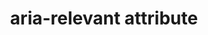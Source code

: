 ---
{
  "title": "aria-relevant attribute",
  "description": "Indicates what notifications the user agent will trigger when the accessibility tree within a live region is modified. See related aria-relevant.",
  "category": "aria",
  "keywords": [
    "aria-relevant attribute"
  ],
  "last_test_date": "2020-04-13",
  "test_results_url": "https://a11ysupport.io/tech/aria/aria-relevant_attribute",
  "test_url": "https://a11ysupport.io/tech/aria/aria-relevant_attribute",
  "notes_by_num": {
    "1": "Didn't convey the 'removal' value",
    "2": "Didn't convey the 'text' value",
    "3": "Didn't convey the 'additions' value"
  },
  "stats": {
    "dragon_win": {
      "chrome": {
        "80": "y"
      }
    },
    "jaws": {
      "chrome": {
        "80": "a #1"
      },
      "ie": {
        "11": "y"
      },
      "firefox": {
        "74": "a #1"
      }
    },
    "narrator": {
      "edge": {
        "44": "u #1 #2"
      }
    },
    "nvda": {
      "chrome": {
        "80": "a #3 #1"
      },
      "firefox": {
        "74": "a #3 #1"
      }
    },
    "talkback": {
      "and_chr": {
        "80": "a #1"
      }
    },
    "va_and": {
      "and_chr": {
        "80": "y"
      }
    },
    "vo_ios": {
      "ios_saf": {
        "13.4": "a #1"
      }
    },
    "vo_macos": {
      "safari": {
        "13.1": "a #2"
      }
    },
    "orca": {
      "firefox": {
        "74": "a #2"
      }
    },
    "vc_ios": {
      "ios_saf": {
        "13.4": "y"
      }
    },
    "vc_macos": {
      "safari": {
        "13.1": "y"
      }
    },
    "wsr": {
      "chrome": {
        "80": "y"
      }
    }
  },
  "links": {
    "ARIA spec for aria-relevant": "https://www.w3.org/TR/wai-aria-1.1/#aria-relevant"
  }
}
---